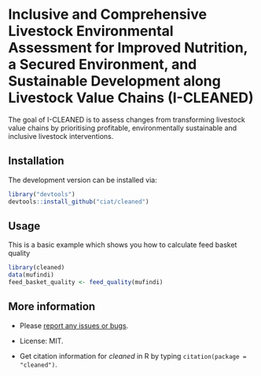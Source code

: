 # Inclusive and Comprehensive Livestock Environmental Assessment for Improved Nutrition, a Secured Environment, and Sustainable Development along Livestock Value Chains (I-CLEANED)

The goal of I-CLEANED is to assess changes from transforming livestock value chains by prioritising profitable, environmentally sustainable and inclusive livestock interventions.

## Installation

The development version can be installed via:

``` r
library("devtools")
devtools::install_github("ciat/cleaned")
```

## Usage

This is a basic example which shows you how to calculate feed basket quality

``` r
library(cleaned)
data(mufindi)
feed_basket_quality <- feed_quality(mufindi)
```

## More information

  - Please [report any issues or bugs](https://github.com/ciat/cleaned/issues).

  - License: MIT.

  - Get citation information for *cleaned* in R by typing `citation(package = "cleaned")`.

